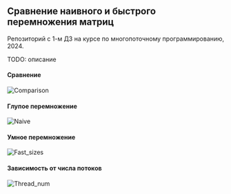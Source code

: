 ## Сравнение наивного и быстрого перемножения матриц

Репозиторий с 1-м ДЗ на курсе по многопоточному программированию, 2024.

TODO: описание

#### Сравнение

![Comparison](/home/igor/parprog/matrix_mul/benchmarks/comparison.png)

#### Глупое перемножение

![Naive](/home/igor/parprog/matrix_mul/benchmarks/simple_sizes.png)

#### Умное перемножение

![Fast_sizes](/home/igor/parprog/matrix_mul/benchmarks/fast_sizes.png)

#### Зависимость от числа потоков

![Thread_num](/home/igor/parprog/matrix_mul/benchmarks/threads.png)